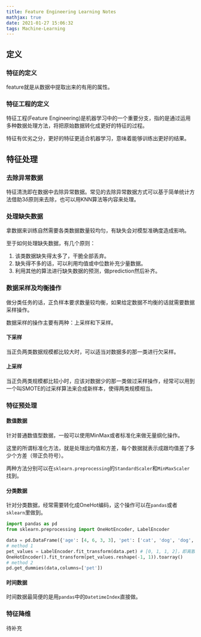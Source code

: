 ```yaml
---
title: Feature Engineering Learning Notes
mathjax: true
date: 2021-01-27 15:06:32
tags: Machine-Learning
---
```


## 定义

### 特征的定义

feature就是从数据中提取出来的有用的属性。

### 特征工程的定义

特征工程(Feature Engineering)是机器学习中的一个重要分支，指的是通过运用多种数据处理方法，将把原始数据转化成更好的特征的过程。

特征有优劣之分，更好的特征更适合机器学习，意味着能够训练出更好的结果。

## 特征处理

### 去除异常数据

特征清洗即在数据中去除异常数据。常见的去除异常数据方式可以基于简单统计方法借助$3\delta$原则来去除，也可以用KNN算法等内容来处理。

### 处理缺失数据

拿数据来训练自然需要各类数据数量较均匀，有缺失会对模型准确度造成影响。

至于如何处理缺失数据，有几个原则：

1. 该类数据缺失得太多了，干脆全部丢弃。
2. 缺失得不多的话，可以利用均值或中位数补充少量数据。
3. 利用其他的算法进行缺失数据的预测，做prediction然后补齐。

### 数据采样及均衡操作

做分类任务的话，正负样本要求数量较均衡，如果给定数据不均衡的话就需要数据采样操作。

数据采样的操作主要有两种：上采样和下采样。

#### 下采样

当正负两类数据规模都比较大时，可以适当对数据多的那一类进行欠采样。

#### 上采样

当正负两类规模都比较小时，应该对数据少的那一类做过采样操作，经常可以用到一个叫SMOTE的过采样算法来合成新样本，使得两类规模相当。

### 特征预处理

#### 数值数据

针对普通数值型数据，一般可以使用MinMax或者标准化来做无量纲化操作。

这里的所谓标准化方法，就是处理出均值和方差，每个数据就表示成跟均值差了多少个方差（带正负符号）。

两种方法分别可以在`sklearn.preprocessing`的`StandardScaler`和`MinMaxScaler`找到。

#### 分类数据

针对分类数据，经常需要转化成OneHot编码，这个操作可以在`pandas`或者`sklearn`里做到。

```python
import pandas as pd
from sklearn.preprocessing import OneHotEncoder, LabelEncoder

data = pd.DataFrame({'age': [4, 6, 3, 3], 'pet': ['cat', 'dog', 'dog', 'fish']})
# method 1
pet_values = LabelEncoder.fit_transform(data.pet) # [0, 1, 1, 2]，即离散化
OneHotEncoder().fit_transform(pet_values.reshape(-1, 1)).toarray()
# method 2
pd.get_dummies(data,columns=['pet'])

```

#### 时间数据

时间数据最简便的是用`pandas`中的`DatetimeIndex`直接做。

### 特征降维

待补充